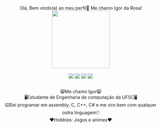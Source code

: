 

<div align="center">
Olá, Bem vindo(a) ao meu perfil👋 Me chamo Igor da Rosa!
</div>
<div align="center">
  <a href="https://github.com/Ig0r-Rosa">
  <img height="180em" src="https://github-readme-stats.vercel.app/api/top-langs/?username=Ig0r-Rosa&layout=compact&langs_count=7&theme=dracula"/>
</div>
<div style="display: inline_block"><br>
</div>
    
  
 
<div align="center"> 
  <a href="https://www.youtube.com/channel/UCUKwq9gdk7JqjohMGKXHSnw" target="_blank"><img src="https://img.shields.io/badge/YouTube-FF0000?style=for-the-badge&logo=youtube&logoColor=white" target="_blank"></a>
  <a href="https://www.instagram.com/o_igod/" target="_blank"><img src="https://img.shields.io/badge/-Instagram-%23E4405F?style=for-the-badge&logo=instagram&logoColor=white" target="_blank"></a>
  <a href = "mailto:igordematosdarosa@gmail.com"><img src="https://img.shields.io/badge/-Gmail-%23333?style=for-the-badge&logo=gmail&logoColor=white" target="_blank"></a>
  <a href="https://www.linkedin.com/in/igor-de-matos-da-rosa-b86224219/" target="_blank"><img src="https://img.shields.io/badge/-LinkedIn-%230077B5?style=for-the-badge&logo=linkedin&logoColor=white" target="_blank"></a> 
 
</div>
  
  ##

<div align="center">
😸Me chamo Igor😸
</div>
<div align="center">
🖥️Estudante de Engenharia de computação da UFSC🖥️
</div>
<div align="center">
⌨️Sei programar em assembly, C, C++, C# e me viro bem com qualquer outra linguagem🖱️
</div>
<div align="center">
❤️Hobbies: Jogos e animes❤️
</div>
  
